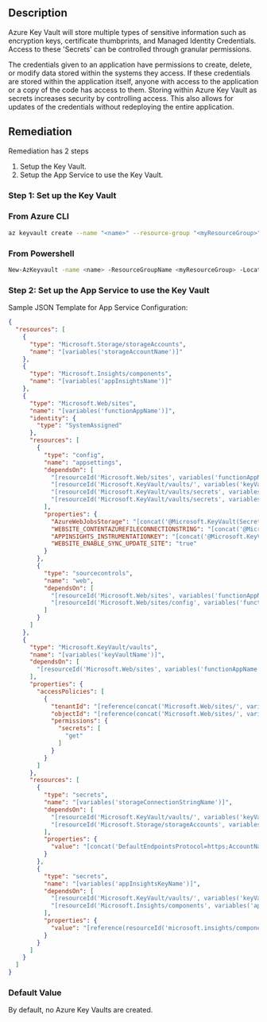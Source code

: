 ## Description

Azure Key Vault will store multiple types of sensitive information such as encryption keys, certificate thumbprints, and Managed Identity Credentials. Access to these 'Secrets' can be controlled through granular permissions.

The credentials given to an application have permissions to create, delete, or modify data stored within the systems they access. If these credentials are stored within the application itself, anyone with access to the application or a copy of the code has access to them. Storing within Azure Key Vault as secrets increases security by controlling access. This also allows for updates of the credentials without redeploying the entire application.

## Remediation

Remediation has 2 steps

1. Setup the Key Vault.
2. Setup the App Service to use the Key Vault.

### Step 1: Set up the Key Vault

### From Azure CLI

```bash
az keyvault create --name "<name>" --resource-group "<myResourceGroup>" --location myLocation
```

### From Powershell

```bash
New-AzKeyvault -name <name> -ResourceGroupName <myResourceGroup> -Location <myLocation>
```

### Step 2: Set up the App Service to use the Key Vault

Sample JSON Template for App Service Configuration:

```json
{
  "resources": [
    {
      "type": "Microsoft.Storage/storageAccounts",
      "name": "[variables('storageAccountName')]"
    },
    {
      "type": "Microsoft.Insights/components",
      "name": "[variables('appInsightsName')]"
    },
    {
      "type": "Microsoft.Web/sites",
      "name": "[variables('functionAppName')]",
      "identity": {
        "type": "SystemAssigned"
      },
      "resources": [
        {
          "type": "config",
          "name": "appsettings",
          "dependsOn": [
            "[resourceId('Microsoft.Web/sites', variables('functionAppName'))]",
            "[resourceId('Microsoft.KeyVault/vaults/', variables('keyVaultName'))]",
            "[resourceId('Microsoft.KeyVault/vaults/secrets', variables('keyVaultName'), variables('storageConnectionStringName'))]",
            "[resourceId('Microsoft.KeyVault/vaults/secrets', variables('keyVaultName'), variables('appInsightsKeyName'))]"
          ],
          "properties": {
            "AzureWebJobsStorage": "[concat('@Microsoft.KeyVault(SecretUri=', reference(variables('storageConnectionStringResourceId')).secretUriWithVersion, ')')]",
            "WEBSITE_CONTENTAZUREFILECONNECTIONSTRING": "[concat('@Microsoft.KeyVault(SecretUri=', reference(variables('storageConnectionStringResourceId')).secretUriWithVersion, ')')]",
            "APPINSIGHTS_INSTRUMENTATIONKEY": "[concat('@Microsoft.KeyVault(SecretUri=', reference(variables('appInsightsKeyResourceId')).secretUriWithVersion, ')')]",
            "WEBSITE_ENABLE_SYNC_UPDATE_SITE": "true"
          }
        },
        {
          "type": "sourcecontrols",
          "name": "web",
          "dependsOn": [
            "[resourceId('Microsoft.Web/sites', variables('functionAppName'))]",
            "[resourceId('Microsoft.Web/sites/config', variables('functionAppName'), 'appsettings')]"
          ]
        }
      ]
    },
    {
      "type": "Microsoft.KeyVault/vaults",
      "name": "[variables('keyVaultName')]",
      "dependsOn": [
        "[resourceId('Microsoft.Web/sites', variables('functionAppName'))]"
      ],
      "properties": {
        "accessPolicies": [
          {
            "tenantId": "[reference(concat('Microsoft.Web/sites/', variables('functionAppName'), '/providers/Microsoft.ManagedIdentity/Identities/default'), '2015-08-31-PREVIEW').tenantId]",
            "objectId": "[reference(concat('Microsoft.Web/sites/', variables('functionAppName'), '/providers/Microsoft.ManagedIdentity/Identities/default'), '2015-08-31-PREVIEW').principalId]",
            "permissions": {
              "secrets": [
                "get"
              ]
            }
          }
        ]
      },
      "resources": [
        {
          "type": "secrets",
          "name": "[variables('storageConnectionStringName')]",
          "dependsOn": [
            "[resourceId('Microsoft.KeyVault/vaults/', variables('keyVaultName'))]",
            "[resourceId('Microsoft.Storage/storageAccounts', variables('storageAccountName'))]"
          ],
          "properties": {
            "value": "[concat('DefaultEndpointsProtocol=https;AccountName=', variables('storageAccountName'), ';AccountKey=', listKeys(variables('storageAccountResourceId'),'2015-05-01-preview').key1)]"
          }
        },
        {
          "type": "secrets",
          "name": "[variables('appInsightsKeyName')]",
          "dependsOn": [
            "[resourceId('Microsoft.KeyVault/vaults/', variables('keyVaultName'))]",
            "[resourceId('Microsoft.Insights/components', variables('appInsightsName'))]"
          ],
          "properties": {
            "value": "[reference(resourceId('microsoft.insights/components/', variables('appInsightsName')), '2015-05-01').InstrumentationKey]"
          }
        }
      ]
    }
  ]
}
```

### Default Value

By default, no Azure Key Vaults are created.

